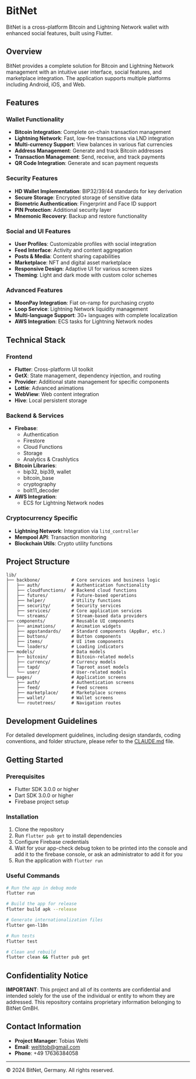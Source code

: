 # BitNet

BitNet is a cross-platform Bitcoin and Lightning Network wallet with enhanced social features, built using Flutter.

## Overview

BitNet provides a complete solution for Bitcoin and Lightning Network management with an intuitive user interface, social features, and marketplace integration. The application supports multiple platforms including Android, iOS, and Web.

## Features

### Wallet Functionality
- **Bitcoin Integration**: Complete on-chain transaction management
- **Lightning Network**: Fast, low-fee transactions via LND integration
- **Multi-currency Support**: View balances in various fiat currencies
- **Address Management**: Generate and track Bitcoin addresses
- **Transaction Management**: Send, receive, and track payments
- **QR Code Integration**: Generate and scan payment requests

### Security Features
- **HD Wallet Implementation**: BIP32/39/44 standards for key derivation
- **Secure Storage**: Encrypted storage of sensitive data
- **Biometric Authentication**: Fingerprint and Face ID support
- **PIN Protection**: Additional security layer
- **Mnemonic Recovery**: Backup and restore functionality

### Social and UI Features
- **User Profiles**: Customizable profiles with social integration
- **Feed Interface**: Activity and content aggregation
- **Posts & Media**: Content sharing capabilities
- **Marketplace**: NFT and digital asset marketplace
- **Responsive Design**: Adaptive UI for various screen sizes
- **Theming**: Light and dark mode with custom color schemes

### Advanced Features
- **MoonPay Integration**: Fiat on-ramp for purchasing crypto
- **Loop Service**: Lightning Network liquidity management
- **Multi-language Support**: 30+ languages with complete localization
- **AWS Integration**: ECS tasks for Lightning Network nodes

## Technical Stack

### Frontend
- **Flutter**: Cross-platform UI toolkit
- **GetX**: State management, dependency injection, and routing
- **Provider**: Additional state management for specific components
- **Lottie**: Advanced animations
- **WebView**: Web content integration
- **Hive**: Local persistent storage

### Backend & Services
- **Firebase**:
  - Authentication
  - Firestore
  - Cloud Functions
  - Storage
  - Analytics & Crashlytics
- **Bitcoin Libraries**:
  - bip32, bip39, wallet
  - bitcoin_base
  - cryptography
  - bolt11_decoder
- **AWS Integration**:
  - ECS for Lightning Network nodes

### Cryptocurrency Specific
- **Lightning Network**: Integration via `litd_controller`
- **Mempool API**: Transaction monitoring
- **Blockchain Utils**: Crypto utility functions

## Project Structure

```
lib/
├── backbone/            # Core services and business logic
│   ├── auth/            # Authentication functionality
│   ├── cloudfunctions/  # Backend cloud functions
│   ├── futures/         # Future-based operations
│   ├── helper/          # Utility functions
│   ├── security/        # Security services
│   ├── services/        # Core application services
│   └── streams/         # Stream-based data providers
├── components/          # Reusable UI components
│   ├── animations/      # Animation widgets
│   ├── appstandards/    # Standard components (AppBar, etc.)
│   ├── buttons/         # Button components
│   ├── items/           # UI item components
│   └── loaders/         # Loading indicators
├── models/              # Data models
│   ├── bitcoin/         # Bitcoin-related models
│   ├── currency/        # Currency models
│   ├── tapd/            # Taproot asset models
│   └── user/            # User-related models
└── pages/               # Application screens
    ├── auth/            # Authentication screens
    ├── feed/            # Feed screens
    ├── marketplace/     # Marketplace screens
    ├── wallet/          # Wallet screens
    └── routetrees/      # Navigation routes
```

## Development Guidelines

For detailed development guidelines, including design standards, coding conventions, and folder structure, please refer to the [CLAUDE.md](CLAUDE.md) file.

## Getting Started

### Prerequisites
- Flutter SDK 3.0.0 or higher
- Dart SDK 3.0.0 or higher
- Firebase project setup

### Installation
1. Clone the repository
2. Run `flutter pub get` to install dependencies
3. Configure Firebase credentials
4. Wait for your app-check debug token to be printed into the console and add it to the firebase console, or ask an administrator to add it for you
5. Run the application with `flutter run`

### Useful Commands
```bash
# Run the app in debug mode
flutter run

# Build the app for release
flutter build apk --release

# Generate internationalization files
flutter gen-l10n

# Run tests
flutter test

# Clean and rebuild
flutter clean && flutter pub get
```

## Confidentiality Notice

**IMPORTANT**: This project and all of its contents are confidential and intended solely for the use of the individual or entity to whom they are addressed. This repository contains proprietary information belonging to BitNet GmBH.

## Contact Information

- **Project Manager**: Tobias Welti
- **Email**: weltitob@gmail.com
- **Phone**: +49 17636384058

---

© 2024 BitNet, Germany. All rights reserved.

